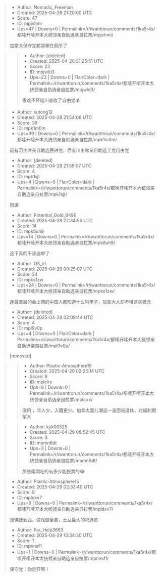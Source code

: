 > - Author: Nomadic_Freeman
> - Created: 2025-04-28 21:20:00 UTC
> - Score: 47
> - ID: mpjvhmi
> - Ups=47 | Downs=0 | Permalink=/r/iwanttorun/comments/1ka5r4x/都嗦开嗦开本大统领亲自助选亲自拉票/mpjvhmi/
>
> 加拿大保守党都哭晕在厕所了

>> - Author: [deleted]
>> - Created: 2025-04-28 21:25:51 UTC
>> - Score: 23
>> - ID: mpjwld3
>> - Ups=23 | Downs=0 | FlairColor=dark | Permalink=/r/iwanttorun/comments/1ka5r4x/都嗦开嗦开本大统领亲自助选亲自拉票/mpjwld3/
>>
>> 很难不怀疑川普收了自由党💰

> - Author: sutong12
> - Created: 2025-04-28 21:54:06 UTC
> - Score: 39
> - ID: mpk1m0m
> - Ups=39 | Downs=0 | Permalink=/r/iwanttorun/comments/1ka5r4x/都嗦开嗦开本大统领亲自助选亲自拉票/mpk1m0m/
>
> 前有习主席亲自助选民进党，后有川主席亲自助选工党自由党

> - Author: [deleted]
> - Created: 2025-04-28 21:55:07 UTC
> - Score: 4
> - ID: mpk1sjt
> - Ups=4 | Downs=0 | FlairColor=dark | Permalink=/r/iwanttorun/comments/1ka5r4x/都嗦开嗦开本大统领亲自助选亲自拉票/mpk1sjt/
>
> 阳谋

> - Author: Potential_Gold_8496
> - Created: 2025-04-28 22:34:55 UTC
> - Score: 14
> - ID: mpk8uh9
> - Ups=14 | Downs=0 | Permalink=/r/iwanttorun/comments/1ka5r4x/都嗦开嗦开本大统领亲自助选亲自拉票/mpk8uh9/
>
> 这下真的干涉选举了

> - Author: DS_irl
> - Created: 2025-04-29 00:25:07 UTC
> - Score: 24
> - ID: mpks1zw
> - Ups=24 | Downs=0 | Permalink=/r/iwanttorun/comments/1ka5r4x/都嗦开嗦开本大统领亲自助选亲自拉票/mpks1zw/
>
> 连最底层的会上网的中国人都知道什么叫串子，加拿大人却不懂这些概念

> - Author: [deleted]
> - Created: 2025-04-29 02:09:44 UTC
> - Score: 4
> - ID: mpl9v0p
> - Ups=4 | Downs=0 | FlairColor=dark | Permalink=/r/iwanttorun/comments/1ka5r4x/都嗦开嗦开本大统领亲自助选亲自拉票/mpl9v0p/
>
> [removed]

>> - Author: Plastic-Atmosphere15
>> - Created: 2025-04-29 02:25:14 UTC
>> - Score: 9
>> - ID: mplcirx
>> - Ups=9 | Downs=0 | Permalink=/r/iwanttorun/comments/1ka5r4x/都嗦开嗦开本大统领亲自助选亲自拉票/mplcirx/
>>
>> 没用 ，华人少，入籍更少。加拿大婴儿潮这一波面临退休，对福利期望大

>> - Author: kyk00525
>> - Created: 2025-04-29 08:52:45 UTC
>> - Score: 3
>> - ID: mpmn6dt
>> - Ups=3 | Downs=0 | Permalink=/r/iwanttorun/comments/1ka5r4x/都嗦开嗦开本大统领亲自助选亲自拉票/mpmn6dt/
>>
>> 那些兩頭吃的有多少能投票的😂

> - Author: Plastic-Atmosphere15
> - Created: 2025-04-29 02:33:40 UTC
> - Score: 9
> - ID: mpldxv7
> - Ups=9 | Downs=0 | Permalink=/r/iwanttorun/comments/1ka5r4x/都嗦开嗦开本大统领亲自助选亲自拉票/mpldxv7/
>
> 送佛送到西，做戏做全套，土豆最大的祝选员

> - Author: Far_Help3663
> - Created: 2025-04-29 13:34:30 UTC
> - Score: 1
> - ID: mpnnsf1
> - Ups=1 | Downs=0 | Permalink=/r/iwanttorun/comments/1ka5r4x/都嗦开嗦开本大统领亲自助选亲自拉票/mpnnsf1/
>
> 保守党：你走开啊！
